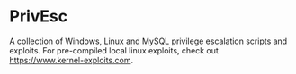 # PrivEsc
A collection of Windows, Linux and MySQL privilege escalation scripts and exploits. 
For pre-compiled local linux exploits, check out https://www.kernel-exploits.com. 
